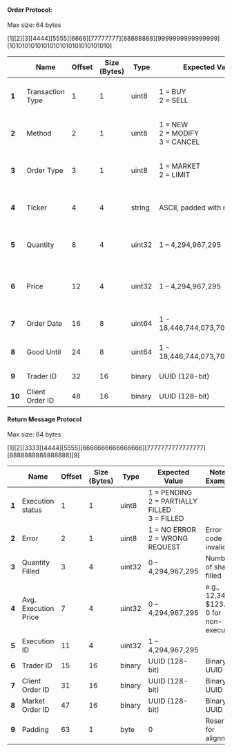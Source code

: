 #### Order Protocol:

Max size: 64 bytes

[1][2][3][4444][5555][6666][77777777][88888888][9999999999999999][10101010101010101010101010101010]

|        | Name             | Offset | Size (Bytes) | Type   | Expected Value                            | Notes / Examples                                    |
| ------ | ---------------- | ------ | ------------ | ------ | ----------------------------------------- | --------------------------------------------------- |
| **1**  | Transaction Type | 1      | 1            | uint8  | 1 = BUY <br/> 2 = SELL                    | Buy or sell order (0 is invalid)                    |
| **2**  | Method           | 2      | 1            | uint8  | 1 = NEW <br/> 2 = MODIFY <br/> 3 = CANCEL | Defines message type (0 is invalid)                 |
| **3**  | Order Type       | 3      | 1            | uint8  | 1 = MARKET <br/> 2 = LIMIT                | Market or limit order (0 is invalid)                |
| **4**  | Ticker           | 4      | 4            | string | ASCII, padded with nulls                  | "XYZQ" <br/> "XYZ\0" <br/> "XY\0\0" <br/> "X\0\0\0" |
| **5**  | Quantity         | 8      | 4            | uint32 | 1 – 4,294,967,295                         | Number of shares (must be > 0)                      |
| **6**  | Price            | 12     | 4            | uint32 | 1 – 4,294,967,295                         | int in cents, e.g., 12,345 = $123.45                |
| **7**  | Order Date       | 16     | 8            | uint64 | 1 - 18,446,744,073,709,551,615            | Unix epoch (ms)                                     |
| **8**  | Good Until       | 24     | 8            | uint64 | 1 - 18,446,744,073,709,551,615            | Unix epoch (ms)                                     |
| **9**  | Trader ID        | 32     | 16           | binary | UUID (128-bit)                            | Binary UUID                                         |
| **10** | Client Order ID  | 48     | 16           | binary | UUID (128-bit)                            | Binary UUID                                         |

#### Return Message Protocol

Max size: 64 bytes

[1][2][3333][4444][5555][6666666666666666][7777777777777777][8888888888888888][9]

|       | Name                 | Offset | Size (Bytes) | Type   | Expected Value                                          | Notes / Examples                           |
| ----- | -------------------- | ------ | ------------ | ------ | ------------------------------------------------------- | ------------------------------------------ |
| **1** | Execution status     | 1      | 1            | uint8  | 1 = PENDING <br/> 2 = PARTIALLY FILLED <br/> 3 = FILLED |                                            |
| **2** | Error                | 2      | 1            | uint8  | 1 = NO ERROR <br/> 2 = WRONG REQUEST                    | Error code (0 is invalid)                  |
| **3** | Quantity Filled      | 3      | 4            | uint32 | 0 – 4,294,967,295                                       | Number of shares filled                    |
| **4** | Avg. Execution Price | 7      | 4            | uint32 | 0 – 4,294,967,295                                       | e.g., 12,345 = $123.45, 0 for non-executed |
| **5** | Execution ID         | 11     | 4            | uint32 | 1 – 4,294,967,295                                       |                                            |
| **6** | Trader ID            | 15     | 16           | binary | UUID (128-bit)                                          | Binary UUID                                |
| **7** | Client Order ID      | 31     | 16           | binary | UUID (128-bit)                                          | Binary UUID                                |
| **8** | Market Order ID      | 47     | 16           | binary | UUID (128-bit)                                          | Binary UUID                                |
| **9** | Padding              | 63     | 1            | byte   | 0                                                       | Reserved for alignment                     |
